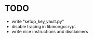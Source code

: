 # TODO #
- write "setup_key_vault.py"
- disable tracing in libmongocrypt
- write nice instructions and disclaimers